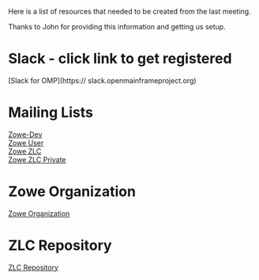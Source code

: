 Here is a list of resources that needed to be created from the last meeting.

Thanks to John for providing this information and getting us setup.

# Slack - click link to get registered
[Slack for OMP](https:// slack.openmainframeproject.org)

# Mailing Lists
[Zowe-Dev](zowe-dev@lists.openmainframeproject.org)<br>
[Zowe User](zowe-user@lists.openmainframeproject.org)<br>
[Zowe ZLC](zowe-zlc@lists.openmainframeproject.org)<br>
[Zowe ZLC Private](zowe-zlc-private@lists.openmainframeproject.org)<br>

# Zowe Organization
[Zowe Organization](https://github.com/zowe)<br>

# ZLC Repository
[ZLC Repository](https://github.com/zowe/zlc)
